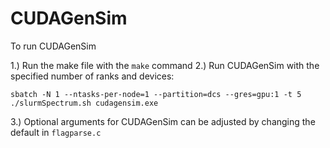 # CUDAGenSim

To run CUDAGenSim

1.) Run the make file with the `make` command
2.) Run CUDAGenSim with the specified number of ranks and devices:
```
sbatch -N 1 --ntasks-per-node=1 --partition=dcs --gres=gpu:1 -t 5 ./slurmSpectrum.sh cudagensim.exe
```
3.) Optional arguments for CUDAGenSim can be adjusted by changing the default in `flagparse.c`